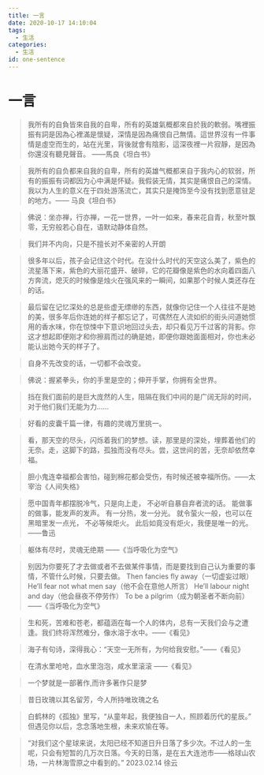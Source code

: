 ```yaml
---
title: 一言
date: 2020-10-17 14:10:04
tags:
  - 生活
categories:
  - 生活
id: one-sentence
---
```


# 一言

> 我所有的自負皆來自我的自卑，所有的英雄氣概都來自於我的軟弱。嘴裡振振有詞是因為心裡滿是懷疑，深情是因為痛恨自己無情。這世界沒有一件事情是虛空而生的，站在光里，背後就會有陰影，這深夜裡一片寂靜，是因為你還沒有聽見聲音。 ——馬良《坦白书》



> 我所有的自负都来自我的自卑，所有的英雄气概都来自于我内心的软弱，所有的振振有词都因为心中满是怀疑。我假装无情，其实是痛恨自己的深情。我以为人生的意义在于四处游荡流亡，其实只是掩饰至今没有找到愿意驻足的地方。—— 马良《坦白书》



> 佛说：坐亦禅，行亦禅，一花一世界，一叶一如来，春来花自青，秋至叶飘零，无穷般若心自在，语默动静体自然。



> 我们并不内向，只是不擅长对不亲密的人开朗



> 很多年以后，孩子会记住这个时代。在没什么时代的天空这么美了，紫色的流星落下来，紫色的大丽花盛开、破碎，它的花瓣像是紫色的水向着四面八方奔流，熄灭的时候像是烛火在强风来的一瞬间，如果那个时候人类还存在的话。



> 最后留在记忆深处的总是些虚无缥缈的东西，就像你记住一个人往往不是她的美，很多年后你连她的样子都忘记了，可偶然在人流如织的街头问道她惯用的香水味，你在惊悚中下意识地回过头去，却只看见万千过客的背影。你这才想起即便刚才和你擦肩而过的确是她，即便你跟她面面相对，你也未必能认出她今天的样子了。



> 自身不先改变的话，一切都不会改变。



> 佛说：握紧拳头，你的手里是空的；伸开手掌，你拥有全世界。



> 挡在我们面前的是巨大庞然的人生，阻隔在我们中间的是广阔无际的时间，对于他们我们无能为力……



> 好看的皮囊千篇一律，有趣的灵魂万里挑一。



> 看，那天空的尽头，闪烁着我们的梦想。读，那里是的深处，埋葬着他们的无奈。走，这脚下的路，孤独而没有尽头。尝，这世间的苦，无奈却依然幸福。



> 胆小鬼连幸福都会害怕，碰到棉花都会受伤，有时候还被幸福所伤。——太宰治《人间失格》



> 愿中国青年都摆脱冷气，只是向上走， 不必听自暴自弃者流的话。 能做事的做事，能发声的发声。 有一分热，发一分光。 就令萤火一般，也可以在黑暗里发一点光， 不必等候炬火。 此后如竟没有炬火，我便是唯一的光。 ——鲁迅



> 躯体有尽时，灵魂无绝期 ——《当呼吸化为空气》



> 别因为你要死了才去做或者不去做某件事情，而是要找到自己认为重要的事情，不管什么时候，只要去做。
>     Then fancies fly away（一切虚妄过眼）
>     He’ll fear not what men say（他不会在意他人所言）
>     He’ll labour night and day（他会昼夜不停劳作）
>     To be a pilgrim（成为朝圣者不断向前）
>     ——《当呼吸化为空气》



> 生和死，苦难和苍老，都蕴涵在每一个人的体内，总有一天我们会与之遭逢。我们终将浑然难分，像水溶于水中。——《看见》



> 海子有句诗，深得我心：“天空一无所有，为何给我安慰。”——《看见》



> 在清水里呛呛，血水里泡泡，咸水里滚滚 ——《看见》



> 一个梦就是一部著作,而许多著作只是梦



> 昔日玫瑰以其名留芳，今人所持唯玫瑰之名



> 白鹤林的《孤独》里写，“从童年起，我便独自一人，照顾着历代的星辰。”
> 但遇见你以后，念念落地生根，未来欢愉在等。


> “对我们这个星球来说，太阳已经不知道日升日落了多少次。不过人的一生呢，只会有短暂的几万次日落。今天的日落，是在五大连池市——格球山农场，一片林海雪原之中看到的。”
> 2023.02.14 徐云​
